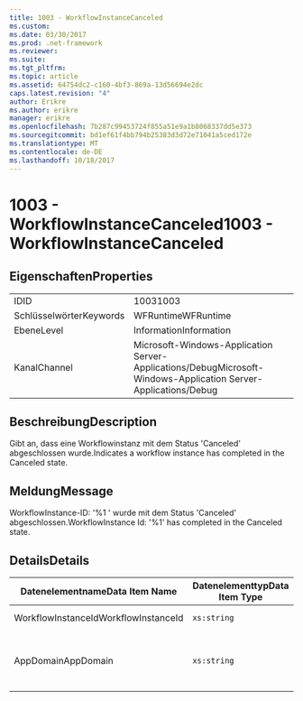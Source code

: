```yaml
---
title: 1003 - WorkflowInstanceCanceled
ms.custom: 
ms.date: 03/30/2017
ms.prod: .net-framework
ms.reviewer: 
ms.suite: 
ms.tgt_pltfrm: 
ms.topic: article
ms.assetid: 64754dc2-c160-4bf3-869a-13d56694e2dc
caps.latest.revision: "4"
author: Erikre
ms.author: erikre
manager: erikre
ms.openlocfilehash: 7b287c99453724f855a51e9a1b8068337dd5e373
ms.sourcegitcommit: bd1ef61f4bb794b25383d3d72e71041a5ced172e
ms.translationtype: MT
ms.contentlocale: de-DE
ms.lasthandoff: 10/18/2017
---
```

# <a name="1003---workflowinstancecanceled"></a><span data-ttu-id="c574b-102">1003 - WorkflowInstanceCanceled</span><span class="sxs-lookup"><span data-stu-id="c574b-102">1003 - WorkflowInstanceCanceled</span></span>
## <a name="properties"></a><span data-ttu-id="c574b-103">Eigenschaften</span><span class="sxs-lookup"><span data-stu-id="c574b-103">Properties</span></span>  
  
|||  
|-|-|  
|<span data-ttu-id="c574b-104">ID</span><span class="sxs-lookup"><span data-stu-id="c574b-104">ID</span></span>|<span data-ttu-id="c574b-105">1003</span><span class="sxs-lookup"><span data-stu-id="c574b-105">1003</span></span>|  
|<span data-ttu-id="c574b-106">Schlüsselwörter</span><span class="sxs-lookup"><span data-stu-id="c574b-106">Keywords</span></span>|<span data-ttu-id="c574b-107">WFRuntime</span><span class="sxs-lookup"><span data-stu-id="c574b-107">WFRuntime</span></span>|  
|<span data-ttu-id="c574b-108">Ebene</span><span class="sxs-lookup"><span data-stu-id="c574b-108">Level</span></span>|<span data-ttu-id="c574b-109">Information</span><span class="sxs-lookup"><span data-stu-id="c574b-109">Information</span></span>|  
|<span data-ttu-id="c574b-110">Kanal</span><span class="sxs-lookup"><span data-stu-id="c574b-110">Channel</span></span>|<span data-ttu-id="c574b-111">Microsoft-Windows-Application Server-Applications/Debug</span><span class="sxs-lookup"><span data-stu-id="c574b-111">Microsoft-Windows-Application Server-Applications/Debug</span></span>|  
  
## <a name="description"></a><span data-ttu-id="c574b-112">Beschreibung</span><span class="sxs-lookup"><span data-stu-id="c574b-112">Description</span></span>  
 <span data-ttu-id="c574b-113">Gibt an, dass eine Workflowinstanz mit dem Status 'Canceled' abgeschlossen wurde.</span><span class="sxs-lookup"><span data-stu-id="c574b-113">Indicates a workflow instance has completed in the Canceled state.</span></span>  
  
## <a name="message"></a><span data-ttu-id="c574b-114">Meldung</span><span class="sxs-lookup"><span data-stu-id="c574b-114">Message</span></span>  
 <span data-ttu-id="c574b-115">WorkflowInstance-ID: '%1 ' wurde mit dem Status 'Canceled' abgeschlossen.</span><span class="sxs-lookup"><span data-stu-id="c574b-115">WorkflowInstance Id: '%1' has completed in the Canceled state.</span></span>  
  
## <a name="details"></a><span data-ttu-id="c574b-116">Details</span><span class="sxs-lookup"><span data-stu-id="c574b-116">Details</span></span>  
  
|<span data-ttu-id="c574b-117">Datenelementname</span><span class="sxs-lookup"><span data-stu-id="c574b-117">Data Item Name</span></span>|<span data-ttu-id="c574b-118">Datenelementtyp</span><span class="sxs-lookup"><span data-stu-id="c574b-118">Data Item Type</span></span>|<span data-ttu-id="c574b-119">Beschreibung</span><span class="sxs-lookup"><span data-stu-id="c574b-119">Description</span></span>|  
|--------------------|--------------------|-----------------|  
|<span data-ttu-id="c574b-120">WorkflowInstanceId</span><span class="sxs-lookup"><span data-stu-id="c574b-120">WorkflowInstanceId</span></span>|`xs:string`|<span data-ttu-id="c574b-121">Die Instanz-ID für den Workflow.</span><span class="sxs-lookup"><span data-stu-id="c574b-121">The instance id for the workflow</span></span>|  
|<span data-ttu-id="c574b-122">AppDomain</span><span class="sxs-lookup"><span data-stu-id="c574b-122">AppDomain</span></span>|`xs:string`|<span data-ttu-id="c574b-123">Die von AppDomain.CurrentDomain.FriendlyName zurückgegebene Zeichenfolge.</span><span class="sxs-lookup"><span data-stu-id="c574b-123">The string returned by AppDomain.CurrentDomain.FriendlyName.</span></span>|
